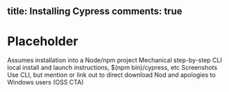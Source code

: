 title: Installing Cypress
comments: true
---

# Placeholder

Assumes installation into a Node/npm project
Mechanical step-by-step
CLI local install and launch instructions, $(npm bin)/cypress, etc
Screenshots
Use CLI, but mention or link out to direct download
Nod and apologies to Windows users (OSS CTA)
